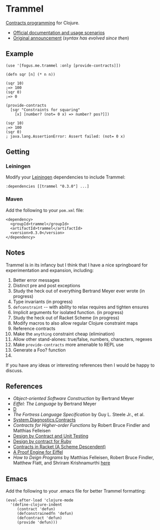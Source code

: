 Trammel
=======

[Contracts programming](http://c2.com/cgi/wiki?DesignByContract) for Clojure.

- [Official documentation and usage scenarios](http://fogus.me/fun/trammel/)
- [Original announcement](http://blog.fogus.me/2010/05/25/trammel-contracts-programming-for-clojure/) (*syntax has evolved since then*)

Example
-------

    (use '[fogus.me.trammel :only [provide-contracts]])
    
    (defn sqr [n] (* n n))
    
    (sqr 10)
    ;=> 100
    (sqr 0)
    ;=> 0
    
    (provide-contracts 
      [sqr "Constraints for squaring" 
        [x] [number? (not= 0 x) => number? pos?]])
    
    (sqr 10)
    ;=> 100
    (sqr 0)
    ; java.lang.AssertionError: Assert failed: (not= 0 x)

Getting
-------

### Leiningen

Modify your [Leiningen](http://github.com/technomancy/leiningen) dependencies to include Trammel:

    :dependencies [[trammel "0.3.0"] ...]    

### Maven

Add the following to your `pom.xml` file:

    <dependency>
      <groupId>trammel</groupId>
      <artifactId>trammel</artifactId>
      <version>0.3.0</version>
    </dependency>

Notes
-----

Trammel is in its infancy but I think that I have a nice springboard for experimentation and expansion, including:

  1. Better error messages
  2. Distinct pre and post exceptions
  3. Study the heck out of everything Bertrand Meyer ever wrote (in progress)
  4. Type invariants (in progress)
  5. `defconstraint` -- with ability to relax requires and tighten ensures
  6. Implicit arguments for isolated function. (in progress)
  7. Study the heck out of Racket Scheme (in progress)
  8. Modify macros to also allow regular Clojure constraint maps
  9. Reference contracts
 10. Make the `anything` constraint cheap (elimination)
 11. Allow other stand-alones: true/false, numbers, characters, regexes
 12. Make `provide-contracts` more amenable to REPL use
 13. Generate a Foo? function
 14. 

If you have any ideas or interesting references then I would be happy to discuss.

References
----------

- *Object-oriented Software Construction* by Bertrand Meyer
- *Eiffel: The Language* by Bertrand Meyer
- [D](http://www.digitalmars.com/d/2.0/dbc.html)
- *The Fortress Language Specification* by Guy L. Steele Jr., et al.
- [System.Diagnostics.Contracts](http://msdn.microsoft.com/en-us/library/system.diagnostics.contracts.aspx)
- *Contracts for Higher-order Functions* by Robert Bruce Findler and Matthias Felleisen
- [Design by Contract and Unit Testing](http://onestepback.org/index.cgi/Tech/Programming/DbcAndTesting.html)
- [Design by contract for Ruby](http://split-s.blogspot.com/2006/02/design-by-contract-for-ruby.html)
- [Contracts in Racket (A Scheme Descendent)](http://pre.plt-scheme.org/docs/html/guide/contracts.html)
- [A Proof Engine for Eiffel](http://tecomp.sourceforge.net/index.php?file=doc/papers/proof/engine)
- *How to Deign Programs* by Matthias Felleisen, Robert Bruce Findler, Matthew Flatt, and Shriram Krishnamurthi [here](http://www.htdp.org/2003-09-26/Book/)

Emacs
-----

Add the following to your .emacs file for better Trammel formatting:

    (eval-after-load 'clojure-mode
      '(define-clojure-indent
         (contract 'defun)
         (defconstrainedfn 'defun)
         (defcontract 'defun)
         (provide 'defun)))

